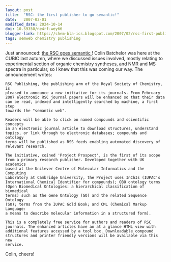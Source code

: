 ```yaml
---
layout: post
title:  "RSC: the first publisher to go semantic!"
date:   2007-02-01
modified_date: 2024-10-14
doi: 10.59350/ne4rf-wey66
blogger-link: https://chem-bla-ics.blogspot.com/2007/02/rsc-first-publisher-to-go-semantic.html
tags: semweb chemistry publishing
---
```


Just announced: [the RSC goes semantic <i class="fa-solid fa-box-archive fa-xs"></i>](http://web.archive.org/web/20070211195109/http://www.rsc.org/Publishing/Journals/ProjectProspect/index.asp)!
Colin Batchelor was here at the CUBIC last autumn, where we discussed issues involved, mostly relating to
experimental section of organic chemistry syntheses, and NMR and MS spectra in particular, so I knew that
this was coming our way. The announcement writes:

```
RSC Publishing, the publishing arm of the Royal Society of Chemistry, is
pleased to announce a new initiative for its journals. From February
2007 electronic RSC journal papers will be enhanced so that their data
can be read, indexed and intelligently searched by machine, a first step
towards the "semantic web".

Readers will be able to click on named compounds and scientific concepts
in an electronic journal article to download structures, understand
topics, or link through to electronic databases; compounds and ontology
terms will be published as RSS feeds enabling automated discovery of
relevant research.

The initiative, coined 'Project Prospect', is the first of its scope
from a primary research publisher. Developed together with UK academics
based at the Unilever Centre of Molecular Informatics and the Computing
Laboratory at Cambridge University, the Project uses InChIs (IUPAC's
International Chemical Identifier for compounds); OBO ontology terms
(Open Biomedical Ontologies: a hierarchical classification of biomedical
terms) such as the Gene Ontology (GO) and the related Sequence Ontology
(SO); terms from the IUPAC Gold Book; and CML (Chemical Markup Language:
a means to describe molecular information in a structured form).

This is a completely free service for authors and readers of RSC
journals. The enhanced articles have an at a glance HTML view with
additional features accessed by a tool box. Downloadable compound
structures and printer friendly versions will be available via this new
service.
```

Colin, cheers!
